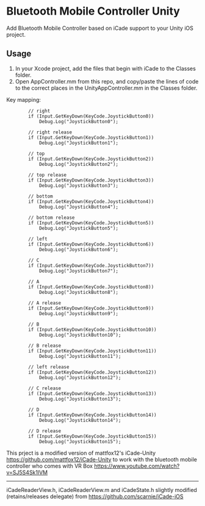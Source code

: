 Bluetooth Mobile Controller Unity
=======================

Add Bluetooth Mobile Controller based on iCade support to your Unity iOS project.


Usage
-----
1. In your Xcode project, add the files that begin with iCade to the Classes folder. 
2. Open AppController.mm from this repo, and copy/paste the lines of code to the correct places in the UnityAppController.mm in the Classes folder.

Key mapping:
```
        // right
        if (Input.GetKeyDown(KeyCode.JoystickButton0))
            Debug.Log("JoystickButton0");
        
        // right release
        if (Input.GetKeyDown(KeyCode.JoystickButton1))
            Debug.Log("JoystickButton1");
        
        // top
        if (Input.GetKeyDown(KeyCode.JoystickButton2))
            Debug.Log("JoystickButton2");

        // top release
        if (Input.GetKeyDown(KeyCode.JoystickButton3))
            Debug.Log("JoystickButton3");
        
        // bottom
        if (Input.GetKeyDown(KeyCode.JoystickButton4))
            Debug.Log("JoystickButton4");
        
        // bottom release
        if (Input.GetKeyDown(KeyCode.JoystickButton5))
            Debug.Log("JoystickButton5");
        
        // left 
        if (Input.GetKeyDown(KeyCode.JoystickButton6))
            Debug.Log("JoystickButton6");
        
        // C
        if (Input.GetKeyDown(KeyCode.JoystickButton7))
            Debug.Log("JoystickButton7");
        
        // A
        if (Input.GetKeyDown(KeyCode.JoystickButton8))
            Debug.Log("JoystickButton8");

        // A release 
        if (Input.GetKeyDown(KeyCode.JoystickButton9))
            Debug.Log("JoystickButton9");
        
        // B
        if (Input.GetKeyDown(KeyCode.JoystickButton10))
            Debug.Log("JoystickButton10");
        
        // B release
        if (Input.GetKeyDown(KeyCode.JoystickButton11))
            Debug.Log("JoystickButton11");
        
        // left release
        if (Input.GetKeyDown(KeyCode.JoystickButton12))
            Debug.Log("JoystickButton12");
        
        // C release
        if (Input.GetKeyDown(KeyCode.JoystickButton13))
            Debug.Log("JoystickButton13");
        
        // D
        if (Input.GetKeyDown(KeyCode.JoystickButton14))
            Debug.Log("JoystickButton14");
        
        // D release
        if (Input.GetKeyDown(KeyCode.JoystickButton15))
            Debug.Log("JoystickButton15");
```

This prject is a modified version of mattfox12's iCade-Unity https://github.com/mattfox12/iCade-Unity 
to work with the bluetooth mobile controller who comes with VR Box https://www.youtube.com/watch?v=SJ5S4Sk1lVM

----

iCadeReaderView.h, iCadeReaderView.m and iCadeState.h slightly modified (retains/releases delegate) from https://github.com/scarnie/iCade-iOS

